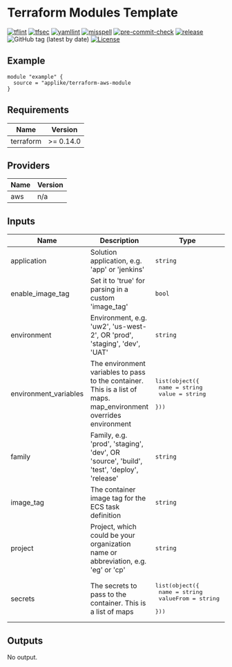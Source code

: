# Terraform Modules Template

[![tflint](https://github.com/applike/terraform-modules-template/workflows/tflint/badge.svg?branch=master&event=push)](https://github.com/applike/terraform-modules-template/actions?query=workflow%3Atflint+event%3Apush+branch%3Amaster)
[![tfsec](https://github.com/applike/terraform-modules-template/workflows/tfsec/badge.svg?branch=master&event=push)](https://github.com/applike/terraform-modules-template/actions?query=workflow%3Atfsec+event%3Apush+branch%3Amaster)
[![yamllint](https://github.com/applike/terraform-modules-template/workflows/yamllint/badge.svg?branch=master&event=push)](https://github.com/applike/terraform-modules-template/actions?query=workflow%3Ayamllint+event%3Apush+branch%3Amaster)
[![misspell](https://github.com/applike/terraform-modules-template/workflows/misspell/badge.svg?branch=master&event=push)](https://github.com/applike/terraform-modules-template/actions?query=workflow%3Amisspell+event%3Apush+branch%3Amaster)
[![pre-commit-check](https://github.com/applike/terraform-modules-template/workflows/pre-commit-check/badge.svg?branch=master&event=push)](https://github.com/applike/terraform-modules-template/actions?query=workflow%3Apre-commit-check+event%3Apush+branch%3Amaster)
[![release](https://github.com/applike/terraform-modules-template/workflows/release/badge.svg?branch=master&event=push)](https://github.com/applike/terraform-modules-template/actions?query=workflow%3Arelease+event%3Apush+branch%3Amaster)
![GitHub tag (latest by date)](https://img.shields.io/github/v/tag/applike/terraform-modules-template)
[![License](https://img.shields.io/github/license/applike/terraform-modules-template)](https://github.com/applike/terraform-modules-template/blob/master/LICENSE)

## Example
```hcl
module "example" {
  source = "applike/terraform-aws-module
}
```
<!-- BEGINNING OF PRE-COMMIT-TERRAFORM DOCS HOOK -->
## Requirements

| Name | Version |
|------|---------|
| terraform | >= 0.14.0 |

## Providers

| Name | Version |
|------|---------|
| aws | n/a |

## Inputs

| Name | Description | Type | Default | Required |
|------|-------------|------|---------|:--------:|
| application | Solution application, e.g. 'app' or 'jenkins' | `string` | `null` | no |
| enable\_image\_tag | Set it to 'true' for parsing in a custom 'image\_tag' | `bool` | `false` | no |
| environment | Environment, e.g. 'uw2', 'us-west-2', OR 'prod', 'staging', 'dev', 'UAT' | `string` | `null` | no |
| environment\_variables | The environment variables to pass to the container. This is a list of maps. map\_environment overrides environment | <pre>list(object({<br>    name  = string<br>    value = string<br>  }))</pre> | `[]` | no |
| family | Family, e.g. 'prod', 'staging', 'dev', OR 'source', 'build', 'test', 'deploy', 'release' | `string` | `null` | no |
| image\_tag | The container image tag for the ECS task definition | `string` | `null` | no |
| project | Project, which could be your organization name or abbreviation, e.g. 'eg' or 'cp' | `string` | `null` | no |
| secrets | The secrets to pass to the container. This is a list of maps | <pre>list(object({<br>    name      = string<br>    valueFrom = string<br>  }))</pre> | `null` | no |

## Outputs

No output.

<!-- END OF PRE-COMMIT-TERRAFORM DOCS HOOK -->
